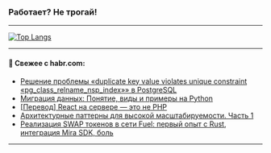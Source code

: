 ### Работает? Не трогай!

---
<!--
#### 🛠️ Technical stack:

![Java](https://img.shields.io/badge/Java-informational?logo=Oracle&style=flat&logoColor=white&color=FF4500)
![Kotlin](https://img.shields.io/badge/Kotlin-informational?logo=Kotlin&style=flat&logoColor=white&color=774D97)
![TS](https://img.shields.io/badge/TypeScript-informational?logo=typeScript&style=flat&logoColor=black&color=017acc)
![Python](https://img.shields.io/badge/Python-informational?logo=Python&style=flat&logoColor=black&color=ffdd54) <br>
![Spring](https://img.shields.io/badge/Spring-informational?logo=Spring&style=flat&logoColor=white&color=6DB33F) 
![SpringBoot](https://img.shields.io/badge/SpringBoot-informational?logo=SpringBoot&style=flat&logoColor=white&color=6DB33F)
![Nest](https://img.shields.io/badge/NestJS-informational?logo=NestJS&style=flat&logoColor=white&color=E0234E) 
![NodeJS](https://img.shields.io/badge/NodeJS-informational?logo=node.js&style=flat&logoColor=white&color=70A760)<br>
![PostgreSQL](https://img.shields.io/badge/PostgreSQL-informational?logo=PostgreSQL&style=flat&logoColor=white&color=DAA520)
![MongoDB](https://img.shields.io/badge/MongoDB-informational?logo=MongoDB&style=flat&logoColor=white&color=870000)
![Apache](https://img.shields.io/badge/Apache-informational?logo=apache&style=flat&logoColor=white&color=f74e28)

___ 
-->

<!--- #### 🛠️ : --->

[![Top Langs](https://github-readme-stats-82jvfl3w3-advtsettinggmailcoms-projects.vercel.app/api/top-langs/?username=zloylis&langs_count=10&hide_title=true&title_color=e6edf3&size_weight=0.5&count_weight=0.5&layout=compact&hide_progress=true&hide_border=true&theme=dracula)](https://github.com/zloylis)

<!---


####  :octocat:&nbsp;&nbsp; Статистика:

![GitHub stats](https://github-readme-stats-u2qms2cxw-advtsettinggmailcoms-projects.vercel.app/api?username=zloylis&show_icons=true&hide_border=true&theme=dracula&title_color=e6edf3&include_all_commits=true&count_private=true&hide_rank=false&hide_title=true&rank_icon=github)
-->
---

#### 💬 Свежее с habr.com:

<!-- BLOG-POST-LIST:START -->
- [Решение проблемы «duplicate key value violates unique constraint «pg_class_relname_nsp_index»» в PostgreSQL](https://habr.com/ru/companies/ibs/articles/872990/?utm_source=habrahabr&utm_medium=rss&utm_campaign=872990)
- [Миграция данных: Понятие, виды и примеры на Python](https://habr.com/ru/articles/872998/?utm_source=habrahabr&utm_medium=rss&utm_campaign=872998)
- [[Перевод] React на сервере — это не PHP](https://habr.com/ru/articles/872988/?utm_source=habrahabr&utm_medium=rss&utm_campaign=872988)
- [Архитектурные паттерны для высокой масштабируемости. Часть 1](https://habr.com/ru/articles/871500/?utm_source=habrahabr&utm_medium=rss&utm_campaign=871500)
- [Реализация SWAP токенов в сети Fuel: первый опыт с Rust, интеграция Mira SDK, боль](https://habr.com/ru/articles/872960/?utm_source=habrahabr&utm_medium=rss&utm_campaign=872960)
<!-- BLOG-POST-LIST:END -->

---
